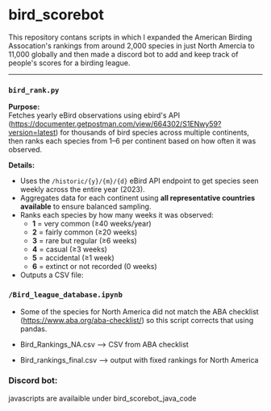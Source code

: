 # bird_scorebot
This repository contans scripts in which I expanded the American Birding Assocation's rankings from around 2,000 species in just North Amercia to 11,000 globally and then made a discord bot to add and keep track of people's scores for a birding league.

---

### `bird_rank.py`

**Purpose:**  
Fetches yearly eBird observations using ebird's API (https://documenter.getpostman.com/view/664302/S1ENwy59?version=latest) for thousands of bird species across multiple continents, then ranks each species from 1–6 per continent based on how often it was observed.

**Details:**
- Uses the `/historic/{y}/{m}/{d}` eBird API endpoint to get species seen weekly across the entire year (2023).
- Aggregates data for each continent using **all representative countries available** to ensure balanced sampling.
- Ranks each species by how many weeks it was observed:
  - **1** = very common (≥40 weeks/year)
  - **2** = fairly common (≥20 weeks)
  - **3** = rare but regular (≥6 weeks)
  - **4** = casual (≥3 weeks)
  - **5** = accidental (≥1 week)
  - **6** = extinct or not recorded (0 weeks)
- Outputs a CSV file:  

### `/Bird_league_database.ipynb`
- Some of the species for North America did not match the ABA checklist (https://www.aba.org/aba-checklist/) so this script corrects that using pandas.

- Bird_Rankings_NA.csv --> CSV from ABA checklist
- Bird_rankings_final.csv --> output with fixed rankings for North America


### Discord bot: 
javascripts are availaible under bird_scorebot_java_code
